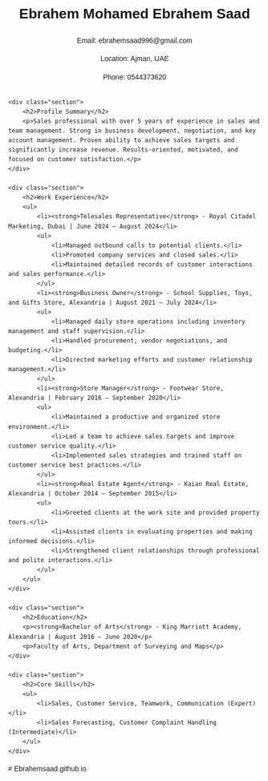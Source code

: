 <!DOCTYPE html>
<html lang="en">
<head>
    <meta charset="UTF-8">
    <meta name="viewport" content="width=device-width, initial-scale=1.0">
    <title>Ebrahem Mohamed Ebrahem Saad - CV</title>
    <style>
        body { font-family: Arial, sans-serif; line-height: 1.6; margin: 40px; }
        h1 { text-align: center; }
        .contact-info { text-align: center; margin-bottom: 30px; }
        .section { margin-bottom: 20px; }
        .section h2 { border-bottom: 2px solid #000; padding-bottom: 5px; }
        ul { list-style-type: none; padding: 0; }
        li { margin-bottom: 10px; }
    </style>
</head>
<body>
    <h1>Ebrahem Mohamed Ebrahem Saad</h1>
    <div class="contact-info">
        <p>Email: ebrahemsaad996@gmail.com</p>
        <p>Location: Ajman, UAE</p>
        <p>Phone: 0544373620</p>
    </div>

    <div class="section">
        <h2>Profile Summary</h2>
        <p>Sales professional with over 5 years of experience in sales and team management. Strong in business development, negotiation, and key account management. Proven ability to achieve sales targets and significantly increase revenue. Results-oriented, motivated, and focused on customer satisfaction.</p>
    </div>

    <div class="section">
        <h2>Work Experience</h2>
        <ul>
            <li><strong>Telesales Representative</strong> - Royal Citadel Marketing, Dubai | June 2024 – August 2024</li>
            <ul>
                <li>Managed outbound calls to potential clients.</li>
                <li>Promoted company services and closed sales.</li>
                <li>Maintained detailed records of customer interactions and sales performance.</li>
            </ul>
            <li><strong>Business Owner</strong> - School Supplies, Toys, and Gifts Store, Alexandria | August 2021 – July 2024</li>
            <ul>
                <li>Managed daily store operations including inventory management and staff supervision.</li>
                <li>Handled procurement, vendor negotiations, and budgeting.</li>
                <li>Directed marketing efforts and customer relationship management.</li>
            </ul>
            <li><strong>Store Manager</strong> - Footwear Store, Alexandria | February 2016 – September 2020</li>
            <ul>
                <li>Maintained a productive and organized store environment.</li>
                <li>Led a team to achieve sales targets and improve customer service quality.</li>
                <li>Implemented sales strategies and trained staff on customer service best practices.</li>
            </ul>
            <li><strong>Real Estate Agent</strong> - Kaian Real Estate, Alexandria | October 2014 – September 2015</li>
            <ul>
                <li>Greeted clients at the work site and provided property tours.</li>
                <li>Assisted clients in evaluating properties and making informed decisions.</li>
                <li>Strengthened client relationships through professional and polite interactions.</li>
            </ul>
        </ul>
    </div>

    <div class="section">
        <h2>Education</h2>
        <p><strong>Bachelor of Arts</strong> - King Marriott Academy, Alexandria | August 2016 – June 2020</p>
        <p>Faculty of Arts, Department of Surveying and Maps</p>
    </div>

    <div class="section">
        <h2>Core Skills</h2>
        <ul>
            <li>Sales, Customer Service, Teamwork, Communication (Expert)</li>
            <li>Sales Forecasting, Customer Complaint Handling (Intermediate)</li>
        </ul>
    </div>
</body>
</html># Ebrahemsaad.github.io
